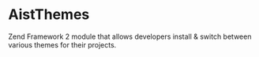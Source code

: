 AistThemes
==========

Zend Framework 2 module that allows developers install &amp; switch between various themes for their projects.
